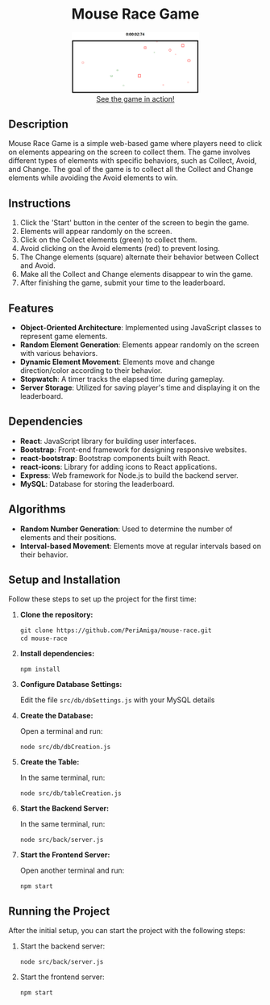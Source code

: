 <div align="center">
    <h1 style="text-align: center;">Mouse Race Game</h1>
    <img src="./GameIntroduction.png" alt="gamePicture" style="max-width: 50%;">
    <br/>
    <a href="https://mouse-race.netlify.app">See the game in action!</a>
</div>

<h2>Description</h2>
<p>Mouse Race Game is a simple web-based game where players need to click on elements appearing on the screen to collect them. The game involves different types of elements with specific behaviors, such as Collect, Avoid, and Change. The goal of the game is to collect all the Collect and Change elements while avoiding the Avoid elements to win.</p>

<h2>Instructions</h2>
<ol>
    <li>Click the 'Start' button in the center of the screen to begin the game.</li>
    <li>Elements will appear randomly on the screen.</li>
    <li>Click on the Collect elements (green) to collect them.</li>
    <li>Avoid clicking on the Avoid elements (red) to prevent losing.</li>
    <li>The Change elements (square) alternate their behavior between Collect and Avoid.</li>
    <li>Make all the Collect and Change elements disappear to win the game.</li>
    <li>After finishing the game, submit your time to the leaderboard.</li>
</ol>

<h2>Features</h2>
<ul>
    <li><strong>Object-Oriented Architecture</strong>: Implemented using JavaScript classes to represent game elements.</li>
    <li><strong>Random Element Generation</strong>: Elements appear randomly on the screen with various behaviors.</li>
    <li><strong>Dynamic Element Movement</strong>: Elements move and change direction/color according to their behavior.</li>
    <li><strong>Stopwatch</strong>: A timer tracks the elapsed time during gameplay.</li>
    <li><strong>Server Storage</strong>: Utilized for saving player's time and displaying it on the leaderboard.</li>
</ul>

<h2>Dependencies</h2>
<ul>
    <li><strong>React</strong>: JavaScript library for building user interfaces.</li>
    <li><strong>Bootstrap</strong>: Front-end framework for designing responsive websites.</li>
    <li><strong>react-bootstrap</strong>: Bootstrap components built with React.</li>
    <li><strong>react-icons</strong>: Library for adding icons to React applications.</li>
    <li><strong>Express</strong>: Web framework for Node.js to build the backend server.</li>
    <li><strong>MySQL</strong>: Database for storing the leaderboard.</li>
</ul>

<h2>Algorithms</h2>
<ul>
    <li><strong>Random Number Generation</strong>: Used to determine the number of elements and their positions.</li>
    <li><strong>Interval-based Movement</strong>: Elements move at regular intervals based on their behavior.</li>
</ul>

<h2>Setup and Installation</h2>
<p>Follow these steps to set up the project for the first time:</p>
<ol>
    <li><strong>Clone the repository:</strong>
        <pre><code>git clone https://github.com/PeriAmiga/mouse-race.git
cd mouse-race</code></pre>
    </li>
    <li><strong>Install dependencies:</strong>
        <pre><code>npm install</code></pre>
    </li>
    <li><strong>Configure Database Settings:</strong>
        <p>Edit the file <code>src/db/dbSettings.js</code> with your MySQL details</p>
    </li>
    <li><strong>Create the Database:</strong>
        <p>Open a terminal and run:</p>
        <pre><code>node src/db/dbCreation.js</code></pre>
    </li>
    <li><strong>Create the Table:</strong>
        <p>In the same terminal, run:</p>
        <pre><code>node src/db/tableCreation.js</code></pre>
    </li>
    <li><strong>Start the Backend Server:</strong>
        <p>In the same terminal, run:</p>
        <pre><code>node src/back/server.js</code></pre>
    </li>
    <li><strong>Start the Frontend Server:</strong>
        <p>Open another terminal and run:</p>
        <pre><code>npm start</code></pre>
    </li>
</ol>

<h2>Running the Project</h2>
<p>After the initial setup, you can start the project with the following steps:</p>
<ol>
    <li>Start the backend server:
        <pre><code>node src/back/server.js</code></pre>
    </li>
    <li>Start the frontend server:
        <pre><code>npm start</code></pre>
    </li>
</ol>